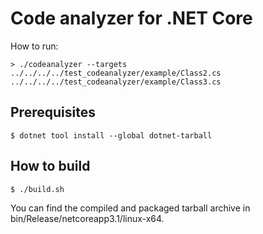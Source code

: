 # Code analyzer for .NET Core

How to run:
```
> ./codeanalyzer --targets ../../../../test_codeanalyzer/example/Class2.cs ../../../../test_codeanalyzer/example/Class3.cs
```

## Prerequisites

```
$ dotnet tool install --global dotnet-tarball
```

## How to build

```
$ ./build.sh
```
You can find the compiled and packaged tarball archive in bin/Release/netcoreapp3.1/linux-x64.


